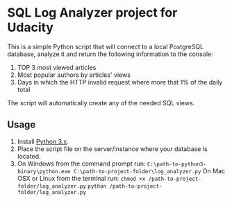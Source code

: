 # SQL Log Analyzer project for Udacity
This is a simple Python script that will connect to a local PostgreSQL database, analyze it and return the following information to the console:

1. TOP 3 most viewed articles
2. Most popular authors by articles' views
3. Days in which the HTTP invalid request where more that 1% of the daily total

The script will automatically create any of the needed SQL views.

## Usage

1. Install [Python 3.x](https://www.python.org/).
2. Place the script file on the server/instance where your database is located.
3. On Windows from the command prompt run:
 `C:\path-to-python3-binary\python.exe C:\path-to-project-folder\log_analyzer.py`
On Mac OSX or Linux from the terminal run:
`chmod +x /path-to-project-folder/log_analyzer.py`
`python /path-to-project-folder/log_analyzer.py`

